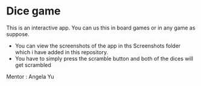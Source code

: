 # Dice game

This is an interactive app. You can us this in board games or in any game as suppose. 

- You can view the screenshots of the app in ths Screenshots folder which i have added in this repository.
- You have to simply press the scramble button and both of the dices will get scrambled 

Mentor : Angela Yu
<!-- 
## Getting Started

This project is a starting point for a Flutter application.

A few resources to get you started if this is your first Flutter project:

- [Lab: Write your first Flutter app](https://flutter.dev/docs/get-started/codelab)
- [Cookbook: Useful Flutter samples](https://flutter.dev/docs/cookbook)

For help getting started with Flutter, view our
[online documentation](https://flutter.dev/docs), which offers tutorials,
samples, guidance on mobile development, and a full API reference. -->
